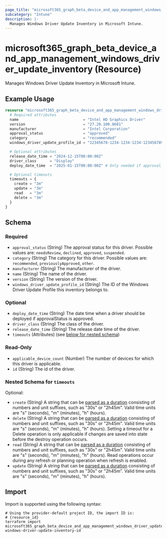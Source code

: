 ```yaml
---
page_title: "microsoft365_graph_beta_device_and_app_management_windows_driver_update_inventory Resource - terraform-provider-microsoft365"
subcategory: "Intune"
description: |-
  Manages Windows Driver Update Inventory in Microsoft Intune.
---
```


# microsoft365_graph_beta_device_and_app_management_windows_driver_update_inventory (Resource)

Manages Windows Driver Update Inventory in Microsoft Intune.

## Example Usage

```terraform
resource "microsoft365_graph_beta_device_and_app_management_windows_driver_update_inventory" "example" {
  # Required attributes
  name                             = "Intel HD Graphics Driver"
  version                          = "27.20.100.8681"
  manufacturer                     = "Intel Corporation"
  approval_status                  = "approved"                             # Possible values: "needsReview", "declined", "approved", "suspended"
  category                         = "recommended"                          # Possible values: "recommended", "previouslyApproved", "other"
  windows_driver_update_profile_id = "12345678-1234-1234-1234-123456789012" # ID of the Windows Driver Update Profile

  # Optional attributes
  release_date_time = "2024-12-15T00:00:00Z"
  driver_class      = "Display"
  deploy_date_time  = "2025-01-15T00:00:00Z" # Only needed if approval_status is "approved"

  # Optional timeouts
  timeouts = {
    create = "3m"
    update = "3m"
    read   = "3m"
    delete = "3m"
  }
}
```

<!-- schema generated by tfplugindocs -->
## Schema

### Required

- `approval_status` (String) The approval status for this driver. Possible values are: `needsReview`, `declined`, `approved`, `suspended`.
- `category` (String) The category for this driver. Possible values are: `recommended`, `previouslyApproved`, `other`.
- `manufacturer` (String) The manufacturer of the driver.
- `name` (String) The name of the driver.
- `version` (String) The version of the driver.
- `windows_driver_update_profile_id` (String) The ID of the Windows Driver Update Profile this inventory belongs to.

### Optional

- `deploy_date_time` (String) The date time when a driver should be deployed if approvalStatus is approved.
- `driver_class` (String) The class of the driver.
- `release_date_time` (String) The release date time of the driver.
- `timeouts` (Attributes) (see [below for nested schema](#nestedatt--timeouts))

### Read-Only

- `applicable_device_count` (Number) The number of devices for which this driver is applicable.
- `id` (String) The id of the driver.

<a id="nestedatt--timeouts"></a>
### Nested Schema for `timeouts`

Optional:

- `create` (String) A string that can be [parsed as a duration](https://pkg.go.dev/time#ParseDuration) consisting of numbers and unit suffixes, such as "30s" or "2h45m". Valid time units are "s" (seconds), "m" (minutes), "h" (hours).
- `delete` (String) A string that can be [parsed as a duration](https://pkg.go.dev/time#ParseDuration) consisting of numbers and unit suffixes, such as "30s" or "2h45m". Valid time units are "s" (seconds), "m" (minutes), "h" (hours). Setting a timeout for a Delete operation is only applicable if changes are saved into state before the destroy operation occurs.
- `read` (String) A string that can be [parsed as a duration](https://pkg.go.dev/time#ParseDuration) consisting of numbers and unit suffixes, such as "30s" or "2h45m". Valid time units are "s" (seconds), "m" (minutes), "h" (hours). Read operations occur during any refresh or planning operation when refresh is enabled.
- `update` (String) A string that can be [parsed as a duration](https://pkg.go.dev/time#ParseDuration) consisting of numbers and unit suffixes, such as "30s" or "2h45m". Valid time units are "s" (seconds), "m" (minutes), "h" (hours).

## Import

Import is supported using the following syntax:

```shell
# Using the provider-default project ID, the import ID is:
# {resource_id}
terraform import microsoft365_graph_beta_device_and_app_management_windows_driver_update_inventory.example windows-driver-update-inventory-id
```